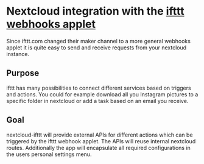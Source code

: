 # Nextcloud integration with the [ifttt webhooks applet](https://ifttt.com/maker_webhooks)
Since ifttt.com changed their maker channel to a more general webhooks applet it is quite easy to send and receive requests from your nextcloud instance.

## Purpose
ifttt has many possibilities to connect different services based on triggers and actions. You could for example download all you Instagram pictures to a specific folder in nextcloud or add a task based on an email you receive.

## Goal
nextcloud-ifttt will provide external APIs for different actions which can be triggered by the ifttt webhook applet. The APIs will reuse internal nextcloud routes. Additionally the app will encapsulate all required configurations in the users personal settings menu.
